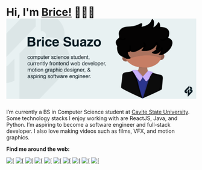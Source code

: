 
# Hi, I'm [Brice!](https://www.bricesuazo.com/) 👋👨‍💻[![image alt text](https://raw.githubusercontent.com/BriceSuazo/bricesuazo/main/img/Github%20Readme%20Picture.png)](https://bricesuazo.com)
I’m currently a BS in Computer Science student at [Cavite State University](https://cvsu.edu.ph/). Some technology stacks I enjoy working with are ReactJS, Java, and Python. I’m aspiring to become a software engineer and full-stack developer. I also love making videos such as films, VFX, and motion graphics.

**Find me around the web:**

[![\[](https://github.com/BriceSuazo/bricesuazo/blob/main/img/envelope-solid-24.png?raw=true)](mailto:contact@bricesuazo.com) [![\[](https://github.com/BriceSuazo/bricesuazo/blob/main/img/world-regular-24.png?raw=true)](https://www.bricesuazo.com/) [![\[](https://github.com/BriceSuazo/bricesuazo/blob/main/img/youtube-logo-24.png?raw=true)](https://www.youtube.com/BriceSuazo) [![\[](https://github.com/BriceSuazo/bricesuazo/blob/main/img/facebook-circle-logo-24.png?raw=true)](https://www.facebook.com/BriceSuazo) [![\[](https://github.com/BriceSuazo/bricesuazo/blob/main/img/instagram-logo-24.png?raw=true)](https://www.instagram.com/brice_suazo) [![\[](https://github.com/BriceSuazo/bricesuazo/blob/main/img/twitter-logo-24.png?raw=true)](https://www.twitter.com/brice_suazo) [![\[](https://github.com/BriceSuazo/bricesuazo/blob/main/img/linkedin-logo-24.png?raw=true)](https://www.linkedin.com/in/BriceSuazo/) [![\[](https://github.com/BriceSuazo/bricesuazo/blob/main/img/tiktok-logo-24.png?raw=true)](https://www.tiktok.com/@bricesuazo) [![\[](https://github.com/BriceSuazo/bricesuazo/blob/main/img/reddit-logo-24.png?raw=true)](https://www.reddit.com/user/BriceSuazo) [![\[](https://github.com/BriceSuazo/bricesuazo/blob/main/img/spotify-logo-24.png?raw=true)](https://open.spotify.com/user/5zjazbzw6c4tzfm9aui3h4jxx) 
